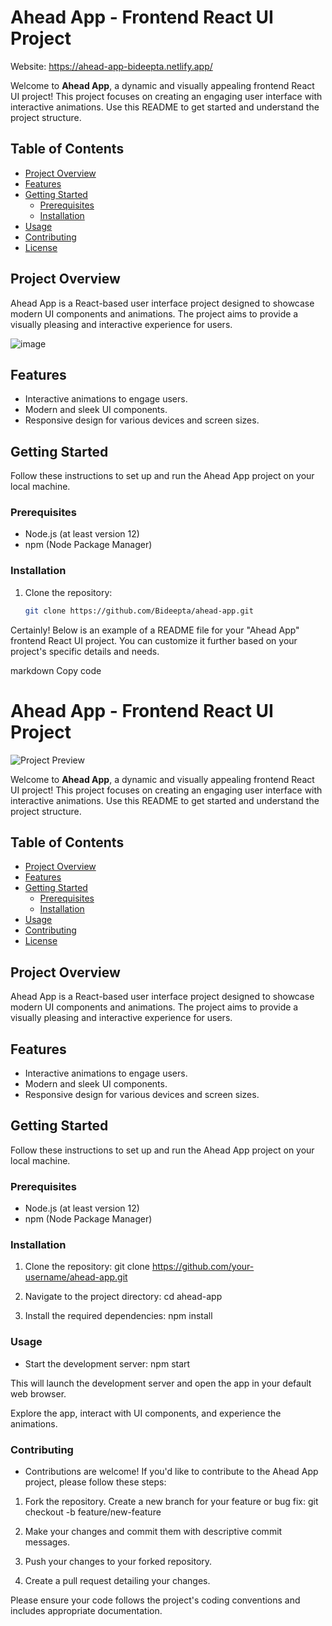 # Ahead App - Frontend React UI Project

Website: https://ahead-app-bideepta.netlify.app/

Welcome to **Ahead App**, a dynamic and visually appealing frontend React UI project! This project focuses on creating an engaging user interface with interactive animations. Use this README to get started and understand the project structure.

## Table of Contents

- [Project Overview](#project-overview)
- [Features](#features)
- [Getting Started](#getting-started)
  - [Prerequisites](#prerequisites)
  - [Installation](#installation)
- [Usage](#usage)
- [Contributing](#contributing)
- [License](#license)

## Project Overview

Ahead App is a React-based user interface project designed to showcase modern UI components and animations. The project aims to provide a visually pleasing and interactive experience for users.

![image](https://github.com/Bideepta/ahead-app/assets/108573540/6b44ffaf-d078-4168-adae-b5a91fa68ebf)


## Features

- Interactive animations to engage users.
- Modern and sleek UI components.
- Responsive design for various devices and screen sizes.

## Getting Started

Follow these instructions to set up and run the Ahead App project on your local machine.

### Prerequisites

- Node.js (at least version 12)
- npm (Node Package Manager)

### Installation

1. Clone the repository:

   ```sh
   git clone https://github.com/Bideepta/ahead-app.git

   
Certainly! Below is an example of a README file for your "Ahead App" frontend React UI project. You can customize it further based on your project's specific details and needs.

markdown
Copy code
# Ahead App - Frontend React UI Project

![Project Preview](link-to-project-preview-image)

Welcome to **Ahead App**, a dynamic and visually appealing frontend React UI project! This project focuses on creating an engaging user interface with interactive animations. Use this README to get started and understand the project structure.

## Table of Contents

- [Project Overview](#project-overview)
- [Features](#features)
- [Getting Started](#getting-started)
  - [Prerequisites](#prerequisites)
  - [Installation](#installation)
- [Usage](#usage)
- [Contributing](#contributing)
- [License](#license)

## Project Overview

Ahead App is a React-based user interface project designed to showcase modern UI components and animations. The project aims to provide a visually pleasing and interactive experience for users.

## Features

- Interactive animations to engage users.
- Modern and sleek UI components.
- Responsive design for various devices and screen sizes.

## Getting Started

Follow these instructions to set up and run the Ahead App project on your local machine.

### Prerequisites

- Node.js (at least version 12)
- npm (Node Package Manager)

### Installation

1. Clone the repository:
   git clone https://github.com/your-username/ahead-app.git
   
2. Navigate to the project directory:
   cd ahead-app
   
3. Install the required dependencies:
   npm install

### Usage

- Start the development server:
  npm start

This will launch the development server and open the app in your default web browser.

Explore the app, interact with UI components, and experience the animations.

### Contributing

- Contributions are welcome! If you'd like to contribute to the Ahead App project, please follow these steps:

1. Fork the repository.
    Create a new branch for your feature or bug fix:
    git checkout -b feature/new-feature
   
2. Make your changes and commit them with descriptive commit messages.
 
3. Push your changes to your forked repository.

4. Create a pull request detailing your changes.

Please ensure your code follows the project's coding conventions and includes appropriate documentation.







